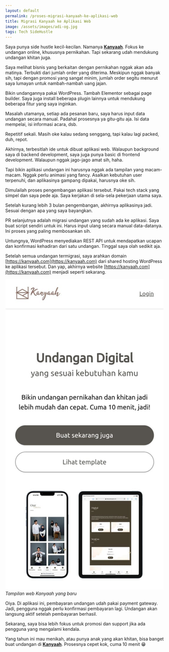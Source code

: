 ```yaml
---
layout: default
permalink: /proses-migrasi-kanyaah-ke-aplikasi-web
title: Migrasi Kanyaah ke Aplikasi Web
image: /assets/images/adi-og.jpg
tags: Tech SideHustle
---
```


Saya punya side hustle kecil-kecilan. Namanya **[Kanyaah](https://kanyaah.com)**. Fokus ke undangan online, khususnya pernikahan. Tapi sekarang udah mendukung undangan khitan juga.

Saya melihat bisnis yang berkaitan dengan pernikahan nggak akan ada matinya. Terbukti dari jumlah order yang diterima. Meskipun nggak banyak sih, tapi dengan promosi yang sangat minim, jumlah order segitu menurut saya lumayan untuk nambah-nambah uang jajan.

Bikin undangannya pakai WordPress. Tambah Elementor sebagai page builder. Saya juga install beberapa plugin lainnya untuk mendukung beberapa fitur yang saya inginkan.

Masalah utamanya, setiap ada pesanan baru, saya harus input data undangan secara manual. Padahal prosesnya ya gitu-gitu aja. Isi data mempelai, isi informasi acara, dsb.

Repetitif sekali. Masih oke kalau sedang senggang, tapi kalau lagi packed, duh, repot.

Akhirnya, terbesitlah ide untuk dibuat aplikasi web. Walaupun background saya di backend development, saya juga punya basic di frontend development. Walaupun nggak jago-jago amat sih, haha.

Tapi bikin aplikasi undangan ini harusnya nggak ada tampilan yang macam-macam. Nggak perlu animasi yang fancy. Asalkan kebutuhan user terpenuhi, dan aplikasinya gampang dipakai, harusnya oke sih.

Dimulailah proses pengembangan aplikasi tersebut. Pakai tech stack yang simpel dan saya pede aja. Saya kerjakan di sela-sela pekerjaan utama saya.

Setelah kurang lebih 3 bulan pengembangan, akhirnya aplikasinya jadi. Sesuai dengan apa yang saya bayangkan.

PR selanjutnya adalah migrasi undangan yang sudah ada ke aplikasi. Saya buat script sendiri untuk ini. Harus input ulang secara manual data-datanya. Ini proses yang paling membosankan sih.

Untungnya, WordPress menyediakan REST API untuk mendapatkan ucapan dan konfirmasi kehadiran dari satu undangan. Tinggal saya olah sedikit aja.

Setelah semua undangan termigrasi, saya arahkan domain [https://kanyaah.com](https://kanyaah.com) dari shared hosting WordPress ke aplikasi tersebut. Dan yap, akhirnya website [https://kanyaah.com](https://kanyaah.com) menjadi seperti sekarang.

![Kanyaah Undangan Digital Online Pangandaran custom langsung jadi](/assets/images/2024/08/kanyaah.jpeg)
*Tampilan web Kanyaah yang baru*

Oiya. Di aplikasi ini, pembayaran undangan udah pakai payment gateway. Jadi, pengguna nggak perlu konfirmasi pembayaran lagi. Undangan akan langsung aktif setelah pembayaran berhasil.

Sekarang, saya bisa lebih fokus untuk promosi dan support jika ada pengguna yang mengalami kendala.

Yang tahun ini mau menikah, atau punya anak yang akan khitan, bisa banget buat undangan di **[Kanyaah](https://kanyaah.com)**. Prosesnya cepet kok, cuma 10 menit 😁
